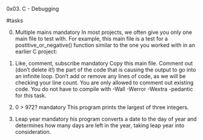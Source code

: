 0x03. C - Debugging

#tasks

0. Multiple mains
mandatory
 In most projects, we often give you only one main file to test with. For example, this main file is a test for a postitive_or_negative() function similar to the one you worked with in an earlier C project:

1. Like, comment, subscribe
mandatory
 Copy this main file. Comment out (don’t delete it!) the part of the code that is causing the output to go into an infinite loop.
Don’t add or remove any lines of code, as we will be checking your line count. You are only allowed to comment out existing code. You do not have to compile with -Wall -Werror -Wextra -pedantic for this task.

2. 0 > 972?
mandatory
This program prints the largest of three integers.

3. Leap year
mandatory
his program converts a date to the day of year and determines how many days are left in the year, taking leap year into consideration.
